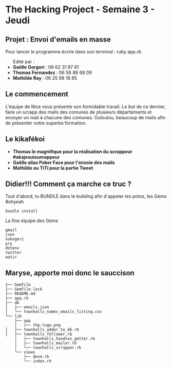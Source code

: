 <h1>The Hacking Project - Semaine 3 - Jeudi</h1>

<h2>Projet : Envoi d'emails en masse</h2>

<p>Pour lancer le programme écrire dans son terminal : ruby app.rb</p>

<ul>Edité par :
	<li><strong>Gaëlle Gorgori</strong> : 06 62 31 97 81</li>
	<li><strong>Thomas Fernandez</strong> : 06 58 88 68 09</li>
	<li><strong>Mathilde Ray</strong> : 06 25 98 18 85</li>
</ul>

<h2>Le commencement</h2>

<p>L'équipe de Nice vous présente son formidable travail. Le but de ce dernier, faire un scrapp des mails des comunes de plusieurs départements et envoyer un mail à chacune des comunes. Ouloulou, beaucoup de mails afin de présenter notre superbe formation. </p>

<h2>Le kikafékoi</h2>

<ul>
<li><strong>Thomas le magnifique pour la réalisation du scrappeur #akajesuisunrappeur</strong></li>
<li><strong>Gaëlle alias Poker Face pour l'envoie des mails</strong></li>
<li><strong>Mathilde ou TiTi pour la partie Tweet</strong></li>
</ul>

<h2>Didier!!! Comment ça marche ce truc ?</h2>

<p>Tout d'abord, tu BUNDLE dans le building afin d'appeler les potos, les Gems #ohyeah </p>

	bundle install

<p>La fine équipe des Gems</p> 

	gmail
	json
	nokogeri
	pry
	dotenv
	twitter
	watir

<h2>Maryse, apporte moi donc le sauccison</h2>

	├── Gemfile
	├── Gemfile.lock
	├── README.md
	├── app.rb
	├── db
	│   ├── emails.json
	│   └── townhalls_names_emails_listing.csv
	└── lib
    	├── app
    	│   ├── thp-logo.png
	│   ├── townhalls_adder_to_db.rb
   	│   ├── townhalls_follower.rb
    	│   ├── townhalls_handles_getter.rb
    	│   ├── townhalls_mailer.rb
    	│   └── townhalls_scrapper.rb
    	└── views
        	├── done.rb
        	└── index.rb

